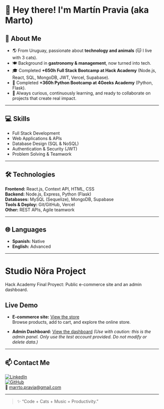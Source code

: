 # 👋 Hey there! I'm Martín Pravia (aka Marto)


## 🐾 About Me  
- 🌎 From Uruguay, passionate about **technology and animals** (🐱 I live with 3 cats).  
- 🍽️ Background in **gastronomy & management**, now turned into tech.  
- 🎓 Completed **+650h Full Stack Bootcamp at Hack Academy** (Node.js, React, SQL, MongoDB, JWT, Vercel, Supabase).  
- 🐍 Completed **+360h Python Bootcamp at 4Geeks Academy** (Python, Flask).  
- 🚀 Always curious, continuously learning, and ready to collaborate on projects that create real impact.  

---

## 💻 Skills  
- Full Stack Development  
- Web Applications & APIs  
- Database Design (SQL & NoSQL)  
- Authentication & Security (JWT)  
- Problem Solving & Teamwork  

---

## 🛠️ Technologies  
**Frontend:** React.js, Context API, HTML, CSS  
**Backend:** Node.js, Express, Python (Flask)  
**Databases:** MySQL (Sequelize), MongoDB, Supabase  
**Tools & Deploy:** Git/GitHub, Vercel  
**Other:** REST APIs, Agile teamwork  

---

## 🌐 Languages  
- **Spanish:** Native  
- **English:** Advanced  

---

# Studio Nöra Project

Hack Academy Final Proyect: Public e-commerce site and an admin dashboard.  

## Live Demo

- **E-commerce site:** [View the store](https://studio-nora-ecommerce.vercel.app/)  
  Browse products, add to cart, and explore the online store.

- **Admin Dashboard:** [View the dashboard](https://studio-nora-dashboard.vercel.app/) *(Use with caution: this is the admin panel. Only use the test account provided. Do not modify or delete data.)*

---

## 📫 Contact Me  
[![LinkedIn](https://img.shields.io/badge/LinkedIn-blue?style=for-the-badge&logo=linkedin)](https://www.linkedin.com/in/martin-pravia)  
[![GitHub](https://img.shields.io/badge/GitHub-000?style=for-the-badge&logo=github)](https://github.com/martopravia)  
📧 marrto.pravia@gmail.com  

---

> ✨ “Code + Cats + Music = Productivity.”  
